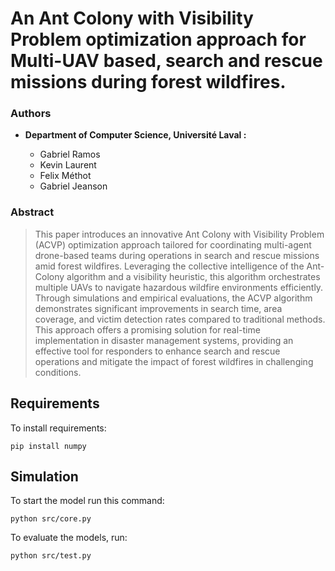 # An Ant Colony with Visibility Problem optimization approach for Multi-UAV based, search and rescue missions during forest wildfires.

### Authors
- **Department of Computer Science, Université Laval :**

    - Gabriel Ramos
    - Kevin Laurent 
    - Felix Méthot
    - Gabriel Jeanson

### Abstract

> This paper introduces an innovative Ant Colony with Visibility Problem (ACVP) optimization approach tailored for coordinating multi-agent drone-based teams during operations in search and rescue missions amid forest wildfires. Leveraging the collective intelligence of the Ant-Colony algorithm and a visibility heuristic, this algorithm orchestrates multiple UAVs to navigate hazardous wildfire environments efficiently. Through simulations and empirical evaluations, the ACVP algorithm demonstrates significant improvements in search time, area coverage, and victim detection rates compared to traditional methods. This approach offers a promising solution for real-time implementation in disaster management systems, providing an effective tool for responders to enhance search and rescue operations and mitigate the impact of forest wildfires in challenging conditions.

## Requirements

To install requirements:

```setup
pip install numpy
```

## Simulation

To start the model run this command:

```train
python src/core.py
```

To evaluate the models, run:

```eval
python src/test.py
```
